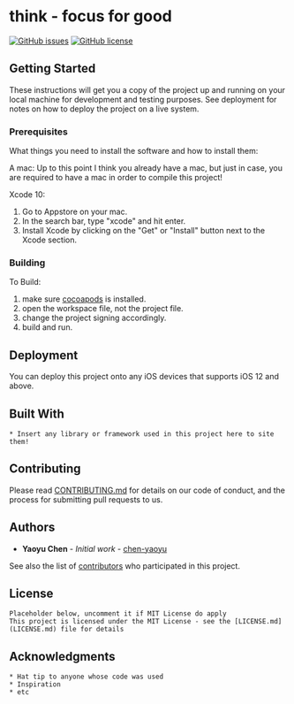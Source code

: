 # think - focus for good

[![GitHub issues](https://img.shields.io/github/issues/chen-yaoyu/think.svg)](https://github.com/chen-yaoyu/think/issues)
[![GitHub license](https://img.shields.io/github/license/chen-yaoyu/think.svg)](https://github.com/chen-yaoyu/think)

## Getting Started

These instructions will get you a copy of the project up and running on your local machine for development and testing purposes. See deployment for notes on how to deploy the project on a live system.

### Prerequisites

What things you need to install the software and how to install them:

A mac:
Up to this point I think you already have a mac, but just in case, you are required to have a mac in order to compile this project!

Xcode 10:
1. Go to Appstore on your mac.
2. In the search bar, type "xcode" and hit enter.
3. Install Xcode by clicking on the "Get" or "Install" button next to the Xcode section.

### Building

To Build: 
1. make sure [cocoapods](https://cocoapods.org) is installed.
2. open the workspace file, not the project file.
3. change the project signing accordingly.
4. build and run.

## Deployment

You can deploy this project onto any iOS devices that supports iOS 12 and above.

## Built With

    * Insert any library or framework used in this project here to site them!

## Contributing

Please read [CONTRIBUTING.md](https://github.com/chen-yaoyu/think/blob/master/CONTRIBUTING.md) for details on our code of conduct, and the process for submitting pull requests to us.

## Authors

* **Yaoyu Chen** - *Initial work* - [chen-yaoyu](https://github.com/chen-yaoyu)

See also the list of [contributors](https://github.com/chen-yaoyu/think/contributors) who participated in this project.

## License
    
    Placeholder below, uncomment it if MIT License do apply
    This project is licensed under the MIT License - see the [LICENSE.md](LICENSE.md) file for details

## Acknowledgments

    * Hat tip to anyone whose code was used
    * Inspiration
    * etc
